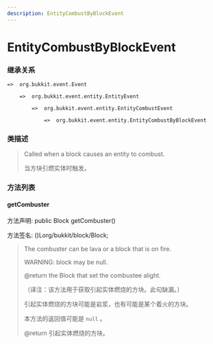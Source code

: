 ```yaml
---
description: EntityCombustByBlockEvent
---
```


# EntityCombustByBlockEvent

### 继承关系

    =>  org.bukkit.event.Event

        =>  org.bukkit.event.entity.EntityEvent

            =>  org.bukkit.event.entity.EntityCombustEvent

                =>  org.bukkit.event.entity.EntityCombustByBlockEvent

### 类描述

> Called when a block causes an entity to combust.
>
> 当方块引燃实体时触发。

### 方法列表

#### getCombuster

方法声明: public Block getCombuster()

方法签名: ()Lorg/bukkit/block/Block;

> The combuster can be lava or a block that is on fire.
>
> WARNING: block may be null.
>
> @return the Block that set the combustee alight.
>
> （译注：该方法用于获取引起实体燃烧的方块。此句缺漏。）
>
> 引起实体燃烧的方块可能是岩浆，也有可能是某个着火的方块。
>
> 本方法的返回值可能是 `null` 。
>
> @return 引起实体燃烧的方块。